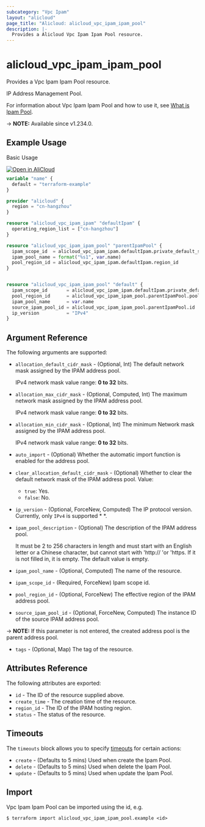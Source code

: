 ```yaml
---
subcategory: "Vpc Ipam"
layout: "alicloud"
page_title: "Alicloud: alicloud_vpc_ipam_ipam_pool"
description: |-
  Provides a Alicloud Vpc Ipam Ipam Pool resource.
---
```


# alicloud_vpc_ipam_ipam_pool

Provides a Vpc Ipam Ipam Pool resource.

IP Address Management Pool.

For information about Vpc Ipam Ipam Pool and how to use it, see [What is Ipam Pool](https://www.alibabacloud.com/help/en/).

-> **NOTE:** Available since v1.234.0.

## Example Usage

Basic Usage

<div style="display: block;margin-bottom: 40px;"><div class="oics-button" style="float: right;position: absolute;margin-bottom: 10px;">
  <a href="https://api.aliyun.com/api-tools/terraform?resource=alicloud_vpc_ipam_ipam_pool&exampleId=2a160962-cd7a-9d64-32d2-d2a0f8a3cf67cf4b594f&activeTab=example&spm=docs.r.vpc_ipam_ipam_pool.0.2a160962cd&intl_lang=EN_US" target="_blank">
    <img alt="Open in AliCloud" src="https://img.alicdn.com/imgextra/i1/O1CN01hjjqXv1uYUlY56FyX_!!6000000006049-55-tps-254-36.svg" style="max-height: 44px; max-width: 100%;">
  </a>
</div></div>

```terraform
variable "name" {
  default = "terraform-example"
}

provider "alicloud" {
  region = "cn-hangzhou"
}

resource "alicloud_vpc_ipam_ipam" "defaultIpam" {
  operating_region_list = ["cn-hangzhou"]
}

resource "alicloud_vpc_ipam_ipam_pool" "parentIpamPool" {
  ipam_scope_id  = alicloud_vpc_ipam_ipam.defaultIpam.private_default_scope_id
  ipam_pool_name = format("%s1", var.name)
  pool_region_id = alicloud_vpc_ipam_ipam.defaultIpam.region_id
}


resource "alicloud_vpc_ipam_ipam_pool" "default" {
  ipam_scope_id       = alicloud_vpc_ipam_ipam.defaultIpam.private_default_scope_id
  pool_region_id      = alicloud_vpc_ipam_ipam_pool.parentIpamPool.pool_region_id
  ipam_pool_name      = var.name
  source_ipam_pool_id = alicloud_vpc_ipam_ipam_pool.parentIpamPool.id
  ip_version          = "IPv4"
}
```

## Argument Reference

The following arguments are supported:
* `allocation_default_cidr_mask` - (Optional, Int) The default network mask assigned by the IPAM address pool.

  IPv4 network mask value range: **0 to 32** bits.
* `allocation_max_cidr_mask` - (Optional, Computed, Int) The maximum network mask assigned by the IPAM address pool.

  IPv4 network mask value range: **0 to 32** bits.
* `allocation_min_cidr_mask` - (Optional, Int) The minimum Network mask assigned by the IPAM address pool.

  IPv4 network mask value range: **0 to 32** bits.
* `auto_import` - (Optional) Whether the automatic import function is enabled for the address pool.
* `clear_allocation_default_cidr_mask` - (Optional) Whether to clear the default network mask of the IPAM address pool. Value:
  - `true`: Yes.
  - `false`: No.
* `ip_version` - (Optional, ForceNew, Computed) The IP protocol version. Currently, only `IPv4` is supported * *.
* `ipam_pool_description` - (Optional) The description of the IPAM address pool.

  It must be 2 to 256 characters in length and must start with an English letter or a Chinese character, but cannot start with 'http:// 'or 'https. If it is not filled in, it is empty. The default value is empty.
* `ipam_pool_name` - (Optional, Computed) The name of the resource.
* `ipam_scope_id` - (Required, ForceNew) Ipam scope id.
* `pool_region_id` - (Optional, ForceNew) The effective region of the IPAM address pool.
* `source_ipam_pool_id` - (Optional, ForceNew, Computed) The instance ID of the source IPAM address pool.

-> **NOTE:**  If this parameter is not entered, the created address pool is the parent address pool.

* `tags` - (Optional, Map) The tag of the resource.

## Attributes Reference

The following attributes are exported:
* `id` - The ID of the resource supplied above.
* `create_time` - The creation time of the resource.
* `region_id` - The ID of the IPAM hosting region.
* `status` - The status of the resource.

## Timeouts

The `timeouts` block allows you to specify [timeouts](https://www.terraform.io/docs/configuration-0-11/resources.html#timeouts) for certain actions:
* `create` - (Defaults to 5 mins) Used when create the Ipam Pool.
* `delete` - (Defaults to 5 mins) Used when delete the Ipam Pool.
* `update` - (Defaults to 5 mins) Used when update the Ipam Pool.

## Import

Vpc Ipam Ipam Pool can be imported using the id, e.g.

```shell
$ terraform import alicloud_vpc_ipam_ipam_pool.example <id>
```